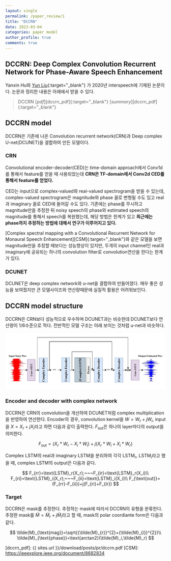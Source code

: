 ```yaml
---
layout: single
permalink: /paper_review/1
title: "DCCRN"
date: 2023-03-04
categories: paper model
author_profile: true
comments: true
---
```


## DCCRN: Deep Complex Convolution Recurrent Network for Phase-Aware Speech Enhancement

Yanxin Hu와 [Yun Liu][yun_liu]{:target="_blank"} 가 2020년 interspeech에 기재된 논문이다. 논문과 정리한 내용은 아래에서 받을 수 있다.

> DCCRN [_pdf_][dccrn_pdf]{:target="_blank"} [_summary_][dccrn_pdf]{:target="_blank"}

## DCCRN model

DCCRN은 기존에 나온 Convolution recurrent network(CRN)과 Deep complex U-net(DCUNET)을 결합하여 만든 모델이다.

### CRN

Convolutional encoder-decoder(CED)는 time-domain approach에서 Conv1d를 통해서 feature를 얻을 때 사용되었는데 **CRN은 TF-domain에서 Conv2d CED를 통해서 feature를 얻었다.**

CED는 input으로 complex-valued와 real-valued spectrogram을 받을 수 있는데, complex-valued spectrogram은 magnitude와 phase 꼴로 변형될 수도 있고 real과 imaginary 꼴로 CED에 들어갈 수도 있다. 기존에는 phase를 무시하고 magnitude만을 추정한 뒤 noisy speech의 phase와 estimated speech의 magnitude를 통해서 speech를 복원했는데, 해당 방법은 한계가 있고 **최근에는 phase까지 추정하는 방법에 대해서 연구가 이루어지고 있다.**

[Complex spectral mapping with a Convolutional Recurrent Network for Monaural Speech Enhancement][CSM]{:target="_blank"}와 같은 모델을 보면 magnitude만을 추정할 때보다는 성능향상이 있지만, 두개의 input channel인 real과 imaginary에 공유되는 하나의 convolution filter로 convolution연산을 한다는 한계가 있다.

### DCUNET

DCUNET은 deep complex network와 u-net을 결합하여 만들어졌다. 매우 좋은 성능을 보여줬지만 큰 모델사이즈와 연산량때문에 실질적 활용은 어려워보인다.

## DCCRN model structure

DCCRN은 CRN보다 성능적으로 우수하며 DCUNET과는 비슷한데 DCUNET보다 연산량이 1/6수준으로 적다. 전반적인 모델 구조는 아래 보이는 것처럼 u-net과 비슷하다.

![DCCRN model structure](../../assets/images/post/pr/dccrn/dccrn_network.jpg)

### Encoder and decoder with complex network

DCCRN은 CRN의 convolution을 개선하여 DCUNET처럼 complex multiplication을 반영하여 연산한다. Encoder의 경우, convolution kernel을 $W=W_r+jW_i$, input을 $X=X_r+jX_i$라고 하면 다음과 같이 출력한다. $F_{\text{out}}$은 하나의 layer마다의 output을 의미한다.

$$F_{\text{out}}=(X_r*W_r-X_i*W_i)+j(X_r*W_i+X_i*W_r)$$

Complex LSTM의 real과 imaginary LSTM을 분리하여 각각 $\text{LSTM}_r$, $\text{LSTM}_i$라고 했을 때, complex LSTM의 output은 다음과 같다.

$$
F_{rr}=\text{LSTM}_r(X_r);~~~F_{ir}=\text{LSTM}_r(X_i)\\
F_{ri}=\text{LSTM}_i(X_r);~~~F_{ii}=\text{LSTM}_i(X_i)\\
F_{\text{out}}=(F_{rr}-F_{ii})+j(F_{ri}+F_{ir})
$$

### Target

DCCRN은 mask를 추정한다. 추정하는 mask에 따라서 DCCRN의 유형을 분류한다. 추정한 mask를 $\tilde{M}=\tilde{M}_r+j\tilde{M}_i$라고 할 때, mask의 polar coordiante form은 다음과 같다.

$$
\tilde{M}_{\text{mag}}=\sqrt{{\tilde{M}_{r}}^{2}+{\tilde{M}_{i}}^{2}}\\
\tilde{M}_{\text{phase}}=\text{arctan2}(\tilde{M}_i,\tilde{M}_r)
$$

[yun_liu]: https://scholar.google.com/citations?user=5mbpi0kAAAAJ&hl=ko&oi=sra
[dccrn_pdf]: {{ sites.url }}/download/posts/pr/dccrn.pdf
[CSM]: https://ieeexplore.ieee.org/document/8682834